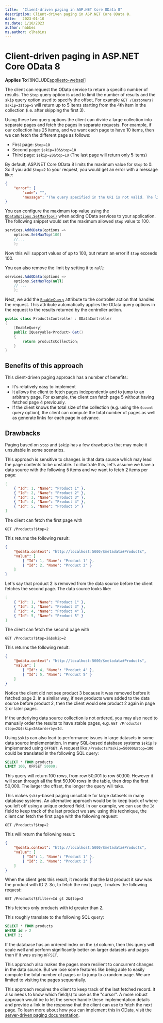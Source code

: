 ```yaml
---
title:  "Client-driven paging in ASP.NET Core OData 8"
description: Client-driven paging in ASP.NET Core OData 8.
date:   2023-01-10
ms.date: 1/10/2023
author: habbes
ms.author: clhabins
---
```


# Client-driven paging in ASP.NET Core OData 8

**Applies To**:[!INCLUDE[appliesto-webapi](../../includes/appliesto-webapi-v8.md)]

The client can request the OData service to return a specific number of results. The `$top` query option is used to limit the number of results and the `skip` query option used to specify the offset. For example `GET /Customers?$skip=3$top=5` will return up to 5 items starting from the 4th item in the collection (i.e. after skipping the first 3).

Using these two query options the client can divide a large collection into separate pages and fetch the pages in separate requests. For example, if our collection has 25 items, and we want each page to have 10 items, then we can fetch the different page as follows:

- First page: `$top=10`
- Second page: `$skip=10&$top=10`
- Third page: `$skip=20&top=10` (The last page will return only 5 items)

By default, ASP.NET Core OData 8 limits the maximum value for `$top` to 0. So if you add `$top=2` to your request, you would get an error with a message like:

```json
{
    "error": {
        "code": "",
        "message": "The query specified in the URI is not valid. The limit of '0' for Top query has been exceeded. The value from the incoming request is '2'."
}
```

You can configure the maximum top value using the [`ODataOptions.SetMaxTop()`](/dotnet/api/microsoft.aspnetcore.odata.odataoptions.setmaxtop) when adding OData services to your application. The following snippet would set the maximum allowed `$top` value to 100.

```csharp
services.AddOData(options =>
    options.SetMaxTop(100)
    //...
    );
```

Now this will support values of up to 100, but return an error if `$top` exceeds 100.

You can also remove the limit by setting it to `null`:

```csharp
services.AddOData(options =>
    options.SetMaxTop(null)
    // ...
    );
```

Next, we add the [`EnableQuery`](/dotnet/api/microsoft.aspnetcore.odata.query.enablequeryattribute) attribute to the controller action that handles the request. This attribute automatically applies the OData query options in the request to the results returned by the controller action.

```csharp
public class ProductsController : ODataController
{
    [EnableQuery]
    public IQueryable<Product> Get()
    {
        return productsCollection;
    }
}
```

## Benefits of this approach

This client-driven paging approach has a number of benefits:

- It's relatively easy to implement
- It allows the client to fetch pages independently and to jump to an arbitrary page. For example, the client can fetch page 5 without having fetched page 4 previously.
- If the client knows the total size of the collection (e.g. using the `$count` query option), the client can compute the total number of pages as well as generate links for each page in advance.

## Drawbacks

Paging based on `$top` and `$skip` has a few drawbacks that may make it unsuitable in some scenarios.

This approach is sensitive to changes in that data source which may lead the page contents to be unstable. To illustrate this, let's assume we have a data source with the following 5 items and we want to fetch 2 items per page:

```json
[
    { "Id": 1, "Name": "Product 1" },
    { "Id": 2, "Name": "Product 2" },
    { "Id": 3, "Name": "Product 3" },
    { "Id": 4, "Name": "Product 4" },
    { "Id": 5, "Name": "Product 5" }
]
```

The client can fetch the first page with 

```http
GET /Products?$top=2
```

This returns the following result:

```json
{
    "@odata.context": "http://localhost:5000/$metadata#Products",
    "value": [
        { "Id": 1, "Name": "Product 1" },
        { "Id": 2, "Name": "Product 2" }
    ]
}
```

Let's say that product 2 is removed from the data source before the client fetches the second page. The data source looks like:

```json
[
    { "Id": 1, "Name": "Product 1" },
    { "Id": 3, "Name": "Product 3" },
    { "Id": 4, "Name": "Product 4" },
    { "Id": 5, "Name": "Product 5" }
]
```

The client can fetch the second page with

```http
GET /Products?$top=2&$skip=2
```

This returns the following result:

```json
{
    "@odata.context": "http://localhost:5000/$metadata#Products",
    "value": [
        { "Id": 4, "Name": "Product 4" },
        { "Id": 5, "Name": "Product 5" }
    ]
}
```

Notice the client did not see product 3 because it was removed before it fetched page 2. In a similar way, if new products were added to the data source before product 2, then the client would see product 2 again in page 2 or later pages.

If the underlying data source collection is not ordered, you may also need to manually order the results to have stable pages, e.g. `GET /Products?$top=2&$skip=2&$orderby=Id`.

Using `$skip` can also lead to performance issues in large datasets in some data source implementation. In many SQL-based database systems `$skip` is implemented using `OFFSET`. A request like `/Products?$skip=50000&$top=100` could be translated in the following SQL query:

```sql
SELECT * FROM products
LIMIT 100, OFFSET 50000;
```

This query will return 100 rows, from row 50,001 to row 50,100. However it will scan through all the first 50,100 rows in the table, then drop the first 50,000. The larger the offset, the longer the query will take.

This makes `$skip`-based paging unsuitable for large datasets in many database systems. An alternative approach would be to keep track of where you left off using a unique ordered field. In our example, we can use the `Id` field to keep track of the last product we saw. using this technique, the client can fetch the first page with the following request:

```http
GET /Products?$top=2
```

This will return the following result:

```json
{
    "@odata.context": "http://localhost:5000/$metadata#Products",
    "value": [
        { "Id": 1, "Name": "Product 1" },
        { "Id": 2, "Name": "Product 2" }
    ]
}
```

When the client gets this result, it records that the last product it saw was the product with ID 2. So, to fetch the next page, it makes the following request:

```http
GET /Products?$filter=Id gt 2&$top=2
```

This fetches only products with id greater than 2.

This roughly translate to the following SQL query:

```sql
SELECT * FROM products
WHERE id > 2
LIMIT 2;
```

If the database has an ordered index on the `id` column, then this query will scale well and perform significantly better on larger datasets and pages than if it was using `OFFSET`.

This approach also makes the pages more resilient to concurrent changes in the data source. But we lose some features like being able to easily compute the total number of pages or to jump to a random page. We are limited to visiting the pages sequentially.

This approach requires the client to keep track of the last fetched record. It also needs to know which field(s) to use as the "cursor". A more robust approach would be to let the server handle these implementation details and provide a link in the response that the client can use to fetch the next page. To learn more about how you can implement this in OData, visit the [server-driven paging documentation](/odata/webapi-8/fundamentals/server-driven-paging).
